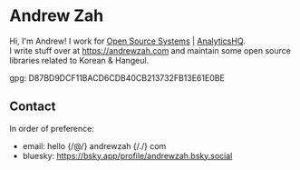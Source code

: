 # Andrew Zah

Hi, I'm Andrew! I work for [Open Source Systems](https://github.com/ossys/) | [AnalyticsHQ](https://analyticshq.com).  
I write stuff over at https://andrewzah.com and maintain some open source libraries related to Korean & Hangeul.

gpg: D87BD9DCF11BACD6CDB40CB213732FB13E61E0BE

## Contact
In order of preference:

* email: hello {/@/} andrewzah {/./} com
* bluesky: https://bsky.app/profile/andrewzah.bsky.social
